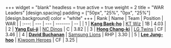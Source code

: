 +++
widget = "blank"
headless = true
active = true
weight = 2
title = "WAR Leaders"
[design.spacing]
padding = ["50px", "25%", "0px", "25%"]
[design.background]
color = "white"
+++
| Rank | Name | Team | Position | WAR |
| :---: | --- | --- | ------- | -- |
| 1 | [**Kang Baek-ho**](/players/11863) | [KT Wiz](/teams/KTWiz) | 1B | 4.03 |
| 2 | [**Yang Eui-ji**](/players/215) | [NC Dinos](/teams/NCDinos) | C | 3.82 |
| 3 | [**Hong Chang-ki**](/players/9805) | [LG Twins](/teams/LGTwins) | CF | 3.46 |
| 4 | [**David Buchanan**](/players/13683) | [Samsung Lions](/teams/SamsungLions) | RHP | 3.30 |
| 5 | [**Lee Jung-hoo**](/players/10673) | [Kiwoom Heroes](/teams/KiwoomHeroes) | CF | 3.25 |
